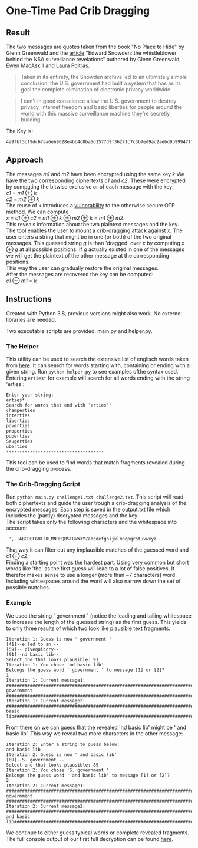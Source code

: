 # One-Time Pad Crib Dragging

## Result

The two messages are quotes taken from the book "No Place to Hide" by Glenn Greenwald and the [article](https://www.theguardian.com/world/2013/jun/09/edward-snowden-nsa-whistleblower-surveillance) "Edward Snowden: the whistleblower behind the NSA surveillance revelations" authored by Glenn Greenwald, Ewen MacAskill and Laura Poitras.
> Taken in its entirety, the Snowden archive led to an ultimately simple conclusion: the U.S. government had built a system that has as its goal the complete elimination of electronic privacy worldwide.

>I can't in good conscience allow the U.S. government to destroy privacy, internet freedom and basic liberties for people around the world with this massive surveillance machine they're secretly building.

The Key is:
```
4a9fbf3cf9dc67aa6eb9628e4bb4c8ba5d1577d9f36271c7c3b7ed9ad2aebd9b99947f7059d368b9ca94c94922d25e461f18c8e788d7c9c931926176d333ca773cc889f57e93d6af38a4d8493f91054346f3a6736bf0a7ad2a86911ab24ed8324e34539eaa6574a8956bb2a6be7bae05acba136beb974e6142dcdfa75f4bcbdc19a9ef4876cbae0fc2a36a432799bc2c77a4478e2a48e44573e412b51267af4e933eaec76caed5fd1b46289bbd4d8e2c875b9be22c5be6899240c061937bac096657902c7
```

## Approach
The messages _m1_ and _m2_ have been encrypted using the same key _k_.We have the two corresponding ciphertexts _c1_ and _c2_. These were encrypted by computing the bitwise exclusive or of each message with the key:  
_c1_ = _m1_ ⊕ _k_  
_c2_ = _m2_ ⊕ _k_  
The reuse of k introduces a [vulnerability](https://www.thecrowned.org/the-one-time-pad-and-the-many-time-pad-vulnerability) to the otherwise secure OTP method.
We can compute  
_x_ = _c1_ ⊕ _c2_ = _m1_ ⊕ _k_ ⊕ _m2_ ⊕ _k_ = _m1_ ⊕ _m2_.  
This reveals information about the two plaintext messages and the key.  
The tool enables the user to mount a [crib-dragging](http://www.ivansivak.net/blog/stream-ciphers-one-time-pad-and-the-same-key-vs-cbc) attack against _x_. The user enters a string that might be in one (or both) of the two original messages. This guessed string _g_ is than 'dragged' over _x_ by computing
_x_ ⊕ _g_ at all possible positions. If _g_ actually existed in one of the messages we will get the plaintext of the other message at the corresponding positions.  
This way the user can gradually restore the original messages.  
After the messages are recovered the key can be computed:  
_c1_ ⊕ _m1_ = _k_

## Instructions
Created with Python 3.8, previous versions might also work. No externel libraries are needed.

Two executable scripts are provided: main.py and helper.py.

### The Helper
This utility can be used to search the extensive list of englisch words taken from [here](https://github.com/dwyl/english-words). It can search for words starting with, containing or ending with a given string.
Run `python helper.py` to see examples ofthe syntax used.
Entering `erties*` for example will search for all words ending with the string 'erties':
```
Enter your string:
erties*
Search for words that end with 'erties''
champerties
interties
liberties
poverties
properties
puberties
Saugerties
uberties
-------------------------------------
```
This tool can be used to find words that match fragments revealed during the crib-dragging process.

### The Crib-Dragging Script
Run `python main.py challenge1.txt challenge2.txt`. This script will read both ciphertexts and guide the user trough a crib-dragging analysis of the encrypted messages. Each step is saved in the output.txt file which includes the (partly) decrypted messages and the key.  
The script takes only the following characters and the whitespace into account: 
```
 ',.:ABCDEFGHIJKLMNOPQRSTUVWXYZabcdefghijklmnopqrstuvwxyz
 ```
 That way it can filter out any implausible matches of the guessed word and c1 ⊕ _c2_.  
 Finding a starting point was the hardest part. Using very common but short words like 'the' as the first guess will lead to a lot of false positives. It therefor makes sense to use a longer (more than ~7 characters) word. Including whitespaces around the word will also narrow down the set of possible matches. 
 ### Example
 We used the string ' government ' (notice the leading and tailing whitespace to increase the length of the guessed string) as the first guess. This yields to only three results of which two look like plausible text fragments.

 ```
 Iteration 1: Guess is now ' government '
[41]--e led to an --
[59]-- plvequiccry--
[91]--nd basic lib--
Select one that looks plausible: 91
Iteration 1: You chose 'nd basic lib'
Belongs the guess word ' government ' to message [1] or [2]?
1
Iteration 1: Current message1:
########################################################################################### government #################################################################################################
Iteration 1: Current message2:
###########################################################################################nd basic lib#################################################################################################
 ```
 From there on we can guess that the revealed 'nd basic lib' might be ' and basic lib'. This way we reveal two more characters in the other message:  
 ```
 Iteration 2: Enter a string to guess below:
 and basic lib
Iteration 2: Guess is now ' and basic lib'
[89]--S. government --
Select one that looks plausible: 89
Iteration 2: You chose 'S. government '
Belongs the guess word ' and basic lib' to message [1] or [2]?
2
Iteration 2: Current message1:
#########################################################################################S. government #################################################################################################
Iteration 2: Current message2:
######################################################################################### and basic lib#################################################################################################
 ```
 We continue to either guess typical words or complete revealed fragments.
 The full console output of our first full decryption can be found [here](https://github.com/davidrelke/NetSec_Crib_Dragging/blob/master/console_output.txt).

